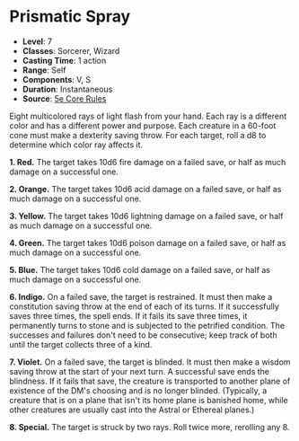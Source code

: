 # Prismatic Spray

- **Level**: 7
- **Classes**: Sorcerer, Wizard
- **Casting Time**: 1 action
- **Range**: Self
- **Components**: V, S
- **Duration**: Instantaneous
- **Source**: [5e Core Rules](http://dnd.wizards.com/articles/features/systems-reference-document-srd)

Eight multicolored rays of light flash from your hand. Each ray is a different color and has a different power and purpose. Each creature in a 60-foot cone must make a dexterity saving throw. For each target, roll a d8 to determine which color ray affects it.

**1. Red.** The target takes 10d6 fire damage on a failed save, or half as much damage on a successful one.

**2. Orange.** The target takes 10d6 acid damage on a failed save, or half as much damage on a successful one.

**3. Yellow.** The target takes 10d6 lightning damage on a failed save, or half as much damage on a successful one.

**4. Green.** The target takes 10d6 poison damage on a failed save, or half as much damage on a successful one.

**5. Blue.** The target takes 10d6 cold damage on a failed save, or half as much damage on a successful one.

**6. Indigo.** On a failed save, the target is restrained. It must then make a constitution saving throw at the end of each of its turns. If it successfully saves three times, the spell ends. If it fails its save three times, it permanently turns to stone and is subjected to the petrified condition. The successes and failures don't need to be consecutive; keep track of both until the target collects three of a kind.

**7. Violet.** On a failed save, the target is blinded. It must then make a wisdom saving throw at the start of your next turn. A successful save ends the blindness. If it fails that save, the creature is transported to another plane of existence of the DM's choosing and is no longer blinded. (Typically, a creature that is on a plane that isn't its home plane is banished home, while other creatures are usually cast into the Astral or Ethereal planes.) 

**8. Special.** The target is struck by two rays. Roll twice more, rerolling any 8.

